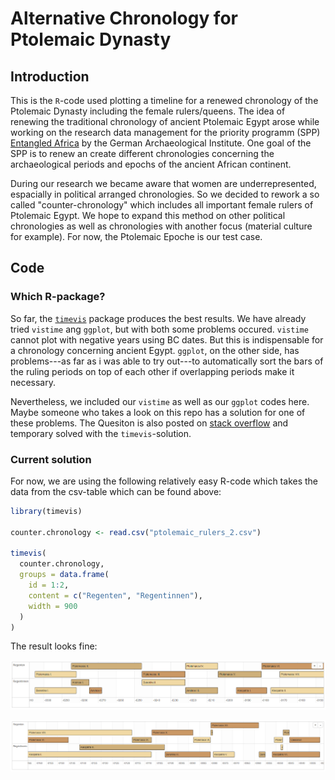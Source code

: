 # Alternative Chronology for Ptolemaic Dynasty

## Introduction

This is the `R`-code used plotting a timeline for a renewed chronology of the Ptolemaic Dynasty 
including the female rulers/queens. The idea of renewing the traditional chronology of ancient 
Ptolemaic Egypt arose while working on the research data management for the priority programm (SPP) 
[Entangled Africa](https://www.dainst.blog/entangled-africa/en/home/) by the German Archaeological 
Institute. One goal of the SPP is to renew an create different chronologies concerning the 
archaeological periods and epochs of the ancient African continent.

During our research we became aware that women are underrepresented, espacially in political 
arranged chronologies. So we decided to rework a so called "counter-chronology" which includes all 
important female rulers of Ptolemaic Egypt. We hope to expand this method on other political 
chronologies as well as chronologies with another focus (material culture for example). For now, the 
Ptolemaic Epoche is our test case.

## Code

### Which R-package?

So far, the [`timevis`](https://github.com/daattali/timevis) package produces the best results. We 
have already tried `vistime` ang `ggplot`, but with both some problems occured. `vistime` cannot 
plot with negative years using BC dates. But this is indispensable for a chronology concerning 
ancient Egypt. `ggplot`, on the other side, has problems---as far as i was able to try out---to 
automatically sort the bars of the ruling periods on top of each other if overlapping periods make 
it necessary.

Nevertheless, we included our `vistime` as well as our `ggplot` codes here. Maybe someone who takes 
a look on this repo has a solution for one of these problems. The Quesiton is also posted on [stack 
overflow](https://stackoverflow.com/questions/75028646/plotting-historical-periods-in-a-timeline-using-r-and-vistime-package-bc-not-po/75028944#75028944) 
and temporary solved with the `timevis`-solution.

### Current solution

For now, we are using the following relatively easy R-code which takes the data from the csv-table which can be 
found above:

~~~R
library(timevis)

counter.chronology <- read.csv("ptolemaic_rulers_2.csv")

timevis(
  counter.chronology, 
  groups = data.frame(
    id = 1:2, 
    content = c("Regenten", "Regentinnen"),
    width = 900
  )
)
~~~

The result looks fine:

![Chronology part 1](https://github.com/lukeflo/counter_chronology_ptolemies/blob/main/counter_plot_part_1.png?raw=true)

![Chronology part 2](https://github.com/lukeflo/counter_chronology_ptolemies/blob/main/counter_plot_part_2.png?raw=true)
